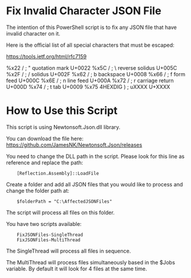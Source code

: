 # Fix Invalid Character JSON File
The intention of this PowerShell script is to fix any JSON file that have invalid character on it.

Here is the official list of all special characters that must be escaped:

https://tools.ietf.org/html/rfc7159

%x22 /          ; "    quotation mark  U+0022
%x5C /          ; \    reverse solidus U+005C
%x2F /          ; /    solidus         U+002F
%x62 /          ; b    backspace       U+0008
%x66 /          ; f    form feed       U+000C
%x6E /          ; n    line feed       U+000A
%x72 /          ; r    carriage return U+000D
%x74 /          ; t    tab             U+0009
%x75 4HEXDIG )  ; uXXXX  U+XXXX

# How to Use this Script

This script is using Newtonsoft.Json.dll library.

You can download the file here: https://github.com/JamesNK/Newtonsoft.Json/releases

You need to change the DLL path in the script. Please look for this line as reference and replace the path:

        [Reflection.Assembly]::LoadFile

Create a folder and add all JSON files that you would like to process and change the folder path at:

        $folderPath = "C:\AffectedJSONFiles"

The script will process all files on this folder.

You have two scripts available:

        FixJSONFiles-SingleThread
        FixJSONFiles-MultiThread

The SingleThread will process all files in sequence.

The MultiThread will process files simultaneously based in the $Jobs variable. By default it will look for 4 files at the same time.